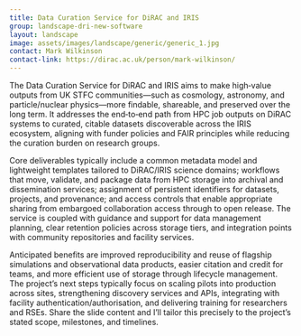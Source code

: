 ```yaml
---
title: Data Curation Service for DiRAC and IRIS
group: landscape-dri-new-software
layout: landscape
image: assets/images/landscape/generic/generic_1.jpg
contact: Mark Wilkinson
contact-link: https://dirac.ac.uk/person/mark-wilkinson/
---
```


The Data Curation Service for DiRAC and IRIS aims to make high‑value outputs from UK STFC communities—such as cosmology, astronomy, and particle/nuclear physics—more findable, shareable, and preserved over the long term. It addresses the end‑to‑end path from HPC job outputs on DiRAC systems to curated, citable datasets discoverable across the IRIS ecosystem, aligning with funder policies and FAIR principles while reducing the curation burden on research groups.

Core deliverables typically include a common metadata model and lightweight templates tailored to DiRAC/IRIS science domains; workflows that move, validate, and package data from HPC storage into archival and dissemination services; assignment of persistent identifiers for datasets, projects, and provenance; and access controls that enable appropriate sharing from embargoed collaboration access through to open release. The service is coupled with guidance and support for data management planning, clear retention policies across storage tiers, and integration points with community repositories and facility services.

Anticipated benefits are improved reproducibility and reuse of flagship simulations and observational data products, easier citation and credit for teams, and more efficient use of storage through lifecycle management. The project’s next steps typically focus on scaling pilots into production across sites, strengthening discovery services and APIs, integrating with facility authentication/authorisation, and delivering training for researchers and RSEs. Share the slide content and I’ll tailor this precisely to the project’s stated scope, milestones, and timelines.
